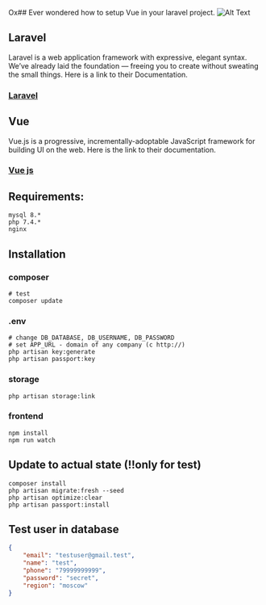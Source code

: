Ох## Ever wondered how to setup Vue in your laravel project.
![Alt Text](https://dev-to-uploads.s3.amazonaws.com/uploads/articles/rmtm25h4rb9sgsw3505z.png)
## Laravel
Laravel is a web application framework with expressive, elegant syntax. We’ve already laid the foundation — freeing you to create without sweating the small things.
Here is a link to their Documentation.
### [Laravel](https://laravel.com/docs/8.x)

## Vue
Vue.js is a progressive, incrementally-adoptable JavaScript framework for building UI on the web.
Here is the link to their documentation.
### [Vue js](https://vuejs.org/)
## Requirements:
```
mysql 8.*
php 7.4.*
nginx
```
## Installation

### composer
```
# test
composer update

```

### .env
```
# change DB_DATABASE, DB_USERNAME, DB_PASSWORD
# set APP_URL - domain of any company (с http://)
php artisan key:generate
php artisan passport:key
```

### storage
```
php artisan storage:link
```

### frontend
```
npm install
npm run watch
```

## Update to actual state (!!only for test)
```
composer install
php artisan migrate:fresh --seed
php artisan optimize:clear
php artisan passport:install
```

## Test user in database
```json
{
    "email": "testuser@gmail.test",
    "name": "test",
    "phone": "79999999999",
    "password": "secret",
    "region": "moscow"
}
```

